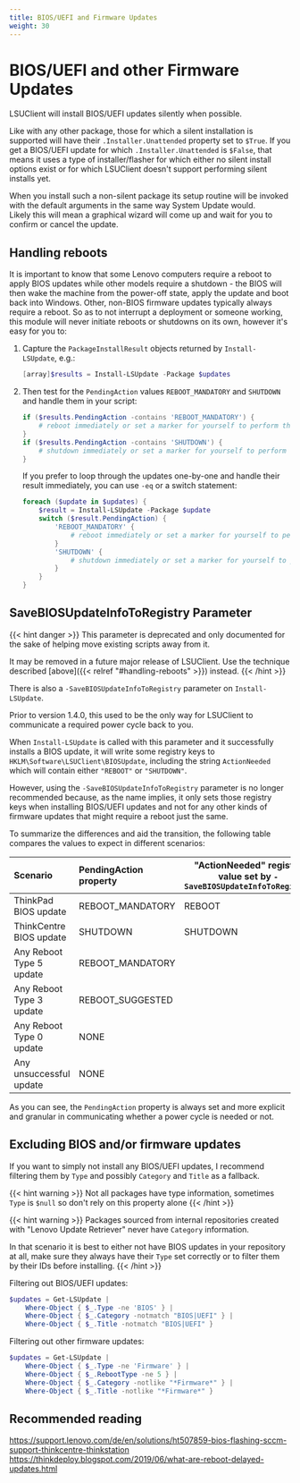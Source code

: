 ```yaml
---
title: BIOS/UEFI and Firmware Updates
weight: 30
---
```


# BIOS/UEFI and other Firmware Updates

LSUClient will install BIOS/UEFI updates silently when possible.

Like with any other package, those for which a silent installation is supported will have their
`.Installer.Unattended` property set to `$True`. If you get a BIOS/UEFI update for which
`.Installer.Unattended` is `$False`, that means it uses a type of installer/flasher for which
either no silent install options exist or for which LSUClient doesn't support performing silent installs yet.

When you install such a non-silent package its setup routine will be invoked with the default arguments in the same way System Update would.  
Likely this will mean a graphical wizard will come up and wait for you to confirm or cancel the update.

## Handling reboots

It is important to know that some Lenovo computers require a reboot to apply BIOS updates
while other models require a shutdown - the BIOS will then wake the machine from the power-off state,
apply the update and boot back into Windows. Other, non-BIOS firmware updates typically always require a reboot.
So as to not interrupt a deployment or someone working, this module will never initiate reboots
or shutdowns on its own, however it's easy for you to:

1. Capture the `PackageInstallResult` objects returned by `Install-LSUpdate`, e.g.:

    ```powershell
    [array]$results = Install-LSUpdate -Package $updates
    ```

2. Then test for the `PendingAction` values `REBOOT_MANDATORY` and `SHUTDOWN` and handle them in your script:
    ```powershell
    if ($results.PendingAction -contains 'REBOOT_MANDATORY') {
        # reboot immediately or set a marker for yourself to perform the reboot shortly
    }
    if ($results.PendingAction -contains 'SHUTDOWN') {
        # shutdown immediately or set a marker for yourself to perform the shutdown shortly
    }
    ```
    If you prefer to loop through the updates one-by-one and handle their result immediately, you can use `-eq` or a switch statement:
    ```powershell
    foreach ($update in $updates) {
        $result = Install-LSUpdate -Package $update
        switch ($result.PendingAction) {
            'REBOOT_MANDATORY' {
                # reboot immediately or set a marker for yourself to perform the reboot shortly
            }
            'SHUTDOWN' {
                # shutdown immediately or set a marker for yourself to perform the shutdown shortly
            }
        }
    }
    ```

## SaveBIOSUpdateInfoToRegistry Parameter

{{< hint danger >}}
This parameter is deprecated and only documented for the sake of helping move existing scripts away from it.

It may be removed in a future major release of LSUClient. Use the technique described [above]({{< relref "#handling-reboots" >}}) instead.
{{< /hint >}}

There is also a `-SaveBIOSUpdateInfoToRegistry` parameter on `Install-LSUpdate`.

Prior to version 1.4.0, this used to be the only way for LSUClient to communicate a required power cycle back to you.

When `Install-LSUpdate` is called with this parameter and it successfully installs a BIOS update,
it will write some registry keys to `HKLM\Software\LSUClient\BIOSUpdate`, including the string
`ActionNeeded` which will contain either `"REBOOT"` or `"SHUTDOWN"`.

However, using the `-SaveBIOSUpdateInfoToRegistry` parameter is no longer recommended because,
as the name implies, it only sets those registry keys when installing BIOS/UEFI updates and not
for any other kinds of firmware updates that might require a reboot just the same.

To summarize the differences and aid the transition, the following table compares the values
to expect in different scenarios:

  | Scenario                 | PendingAction property | "ActionNeeded" registry value set by `-SaveBIOSUpdateInfoToRegistry` |
  |:-------------------------|:-----------------------|-------------------|
  | ThinkPad BIOS update     | REBOOT_MANDATORY       | REBOOT            |
  | ThinkCentre BIOS update  | SHUTDOWN               | SHUTDOWN          |
  | Any Reboot Type 5 update | REBOOT_MANDATORY       |                   |
  | Any Reboot Type 3 update | REBOOT_SUGGESTED       |                   |
  | Any Reboot Type 0 update | NONE                   |                   |
  | Any unsuccessful update  | NONE                   |                   |

As you can see, the `PendingAction` property is always set and more explicit and granular in communicating whether a power cycle is needed or not.

## Excluding BIOS and/or firmware updates

If you want to simply not install any BIOS/UEFI updates, I recommend filtering them by `Type` and possibly `Category` and `Title` as a fallback.

{{< hint warning >}}
Not all packages have type information, sometimes `Type` is `$null` so don't rely on this property alone
{{< /hint >}}

{{< hint warning >}}
Packages sourced from internal repositories created with "Lenovo Update Retriever" never have `Category` information.

In that scenario it is best to either not have BIOS updates in your repository at all, make sure
they always have their `Type` set correctly or to filter them by their IDs before installing.
{{< /hint >}}

Filtering out BIOS/UEFI updates:

```powershell
$updates = Get-LSUpdate |
    Where-Object { $_.Type -ne 'BIOS' } |
    Where-Object { $_.Category -notmatch "BIOS|UEFI" } |
    Where-Object { $_.Title -notmatch "BIOS|UEFI" }
```
Filtering out other firmware updates:
```powershell
$updates = Get-LSUpdate |
    Where-Object { $_.Type -ne 'Firmware' } |
    Where-Object { $_.RebootType -ne 5 } |
    Where-Object { $_.Category -notlike "*Firmware*" } |
    Where-Object { $_.Title -notlike "*Firmware*" }
```

## Recommended reading

https://support.lenovo.com/de/en/solutions/ht507859-bios-flashing-sccm-support-thinkcentre-thinkstation  
https://thinkdeploy.blogspot.com/2019/06/what-are-reboot-delayed-updates.html
